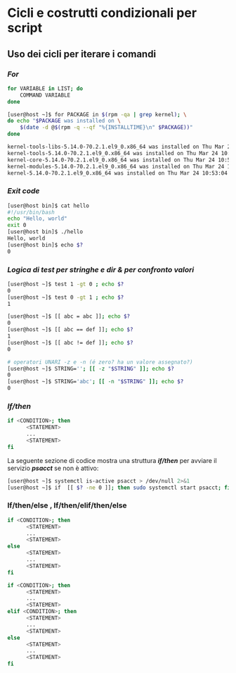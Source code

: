 # Cicli e costrutti condizionali per script

## Uso dei cicli per iterare i comandi

### _For_

```bash
for VARIABLE in LIST; do
    COMMAND VARIABLE
done
```

```bash
[user@host ~]$ for PACKAGE in $(rpm -qa | grep kernel); \
do echo "$PACKAGE was installed on \
    $(date -d @$(rpm -q --qf "%{INSTALLTIME}\n" $PACKAGE))"
done

kernel-tools-libs-5.14.0-70.2.1.el9_0.x86_64 was installed on Thu Mar 24 10:52:40 PM EDT 2022
kernel-tools-5.14.0-70.2.1.el9_0.x86_64 was installed on Thu Mar 24 10:52:40 PM EDT 2022
kernel-core-5.14.0-70.2.1.el9_0.x86_64 was installed on Thu Mar 24 10:52:46 PM EDT 2022
kernel-modules-5.14.0-70.2.1.el9_0.x86_64 was installed on Thu Mar 24 10:52:47 PM EDT 2022
kernel-5.14.0-70.2.1.el9_0.x86_64 was installed on Thu Mar 24 10:53:04 PM EDT 2022
```

### _Exit code_

```bash
[user@host bin]$ cat hello
#!/usr/bin/bash
echo "Hello, world"
exit 0
[user@host bin]$ ./hello
Hello, world
[user@host bin]$ echo $?
0
```

### _Logica di test per stringhe e dir & per confronto valori_

```bash
[user@host ~]$ test 1 -gt 0 ; echo $?
0
[user@host ~]$ test 0 -gt 1 ; echo $?
1
```

```bash
[user@host ~]$ [[ abc = abc ]]; echo $?
0
[user@host ~]$ [[ abc == def ]]; echo $?
1
[user@host ~]$ [[ abc != def ]]; echo $?
0
```

```bash
# operatori UNARI -z e -n (é zero? ha un valore assegnato?)
[user@host ~]$ STRING=''; [[ -z "$STRING" ]]; echo $?
0
[user@host ~]$ STRING='abc'; [[ -n "$STRING" ]]; echo $?
0
```

### _If/then_

```bash
if <CONDITION>; then
      <STATEMENT>
      ...
      <STATEMENT>
fi
```

La seguente sezione di codice mostra una struttura _**if/then**_ per avviare il servizio _**psacct**_ se non è attivo:

```bash
[user@host ~]$ systemctl is-active psacct > /dev/null 2>&1
[user@host ~]$ if  [[ $? -ne 0 ]]; then sudo systemctl start psacct; fi
```

### If/then/else , If/then/elif/then/else

```bash
if <CONDITION>; then
      <STATEMENT>
      ...
      <STATEMENT>
else
      <STATEMENT>
      ...
      <STATEMENT>
fi
```

```bash
if <CONDITION>; then
      <STATEMENT>
      ...
      <STATEMENT>
elif <CONDITION>; then
      <STATEMENT>
      ...
      <STATEMENT>
else
      <STATEMENT>
      ...
      <STATEMENT>
fi
```
